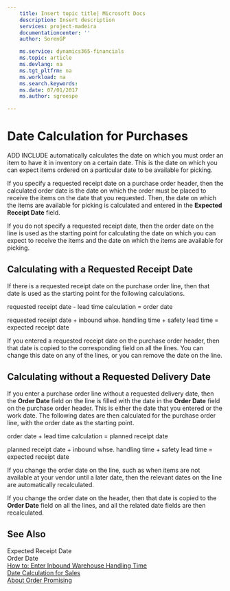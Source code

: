 ```yaml
---
    title: Insert topic title| Microsoft Docs
    description: Insert description
    services: project-madeira
    documentationcenter: ''
    author: SorenGP

    ms.service: dynamics365-financials
    ms.topic: article
    ms.devlang: na
    ms.tgt_pltfrm: na
    ms.workload: na
    ms.search.keywords:
    ms.date: 07/01/2017
    ms.author: sgroespe

---
```

# Date Calculation for Purchases
ADD INCLUDE<!--[!INCLUDE[navnow](../../includes/navnow_md.md)]--> automatically calculates the date on which you must order an item to have it in inventory on a certain date. This is the date on which you can expect items ordered on a particular date to be available for picking.  
  
 If you specify a requested receipt date on a purchase order header, then the calculated order date is the date on which the order must be placed to receive the items on the date that you requested. Then, the date on which the items are available for picking is calculated and entered in the **Expected Receipt Date** field.  
  
 If you do not specify a requested receipt date, then the order date on the line is used as the starting point for calculating the date on which you can expect to receive the items and the date on which the items are available for picking.  
  
## Calculating with a Requested Receipt Date  
 If there is a requested receipt date on the purchase order line, then that date is used as the starting point for the following calculations.  
  
 requested receipt date - lead time calculation \= order date  
  
 requested receipt date \+ inbound whse. handling time \+ safety lead time \= expected receipt date  
  
 If you entered a requested receipt date on the purchase order header, then that date is copied to the corresponding field on all the lines. You can change this date on any of the lines, or you can remove the date on the line.  
  
## Calculating without a Requested Delivery Date  
 If you enter a purchase order line without a requested delivery date, then the **Order Date** field on the line is filled with the date in the **Order Date** field on the purchase order header. This is either the date that you entered or the work date. The following dates are then calculated for the purchase order line, with the order date as the starting point.  
  
 order date \+ lead time calculation \= planned receipt date  
  
 planned receipt date \+ inbound whse. handling time \+ safety lead time \= expected receipt date  
  
 If you change the order date on the line, such as when items are not available at your vendor until a later date, then the relevant dates on the line are automatically recalculated.  
  
 If you change the order date on the header, then that date is copied to the **Order Date** field on all the lines, and all the related date fields are then recalculated.  
  
## See Also  
 Expected Receipt Date   
 Order Date   
 [How to: Enter Inbound Warehouse Handling Time](../how-to-enter-inbound-warehouse-handling-time.md)   
 [Date Calculation for Sales](../date-calculation-for-sales.md)   
 [About Order Promising](../about-order-promising.md)